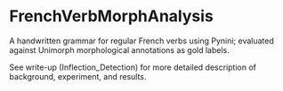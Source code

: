 # FrenchVerbMorphAnalysis
A handwritten grammar for regular French verbs using Pynini; evaluated against Unimorph morphological annotations as gold labels.

See write-up (Inflection_Detection) for more detailed description of background, experiment, and results.
